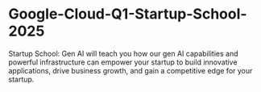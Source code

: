 # Google-Cloud-Q1-Startup-School-2025
Startup School: Gen AI will teach you how our gen AI capabilities and powerful infrastructure can empower your startup to build innovative applications, drive business growth, and gain a competitive edge for your startup.
